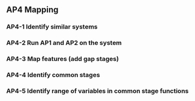 ## AP4 Mapping

### AP4-1  Identify similar systems

### AP4-2 Run AP1 and AP2 on the system


### AP4-3 Map features (add gap stages)

### AP4-4 Identify common stages

### AP4-5 Identify range of variables in common stage functions
